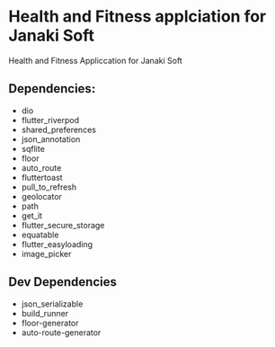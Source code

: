 # Health and Fitness applciation for Janaki Soft
Health and Fitness Appliccation for Janaki Soft

## Dependencies:
- dio
- flutter_riverpod
- shared_preferences
- json_annotation
- sqflite
- floor
- auto_route
- fluttertoast
- pull_to_refresh
- geolocator
- path
- get_it
- flutter_secure_storage
- equatable
- flutter_easyloading
- image_picker

## Dev Dependencies
- json_serializable
- build_runner
- floor-generator
- auto-route-generator
